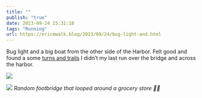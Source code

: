 ```yaml
---
title: ""
publish: "true"
date: 2023-09-24 15:31:18
tags: "Running"
url: https://ericmwalk.blog/2023/09/24/bug-light-and.html
---
```


Bug light and a big boat from the other side of the Harbor. Felt good and found a some [turns and trails](https://strava.com/activities/9914298272)  I didn’t my last run  over the bridge and across the harbor.

![](https://ericmwalk.blog/uploads/2023/ca8a8a0b-1c61-4182-a51c-d1d4ad213741.jpg)


![](https://ericmwalk.blog/uploads/2023/f33c7bf8-c199-4e21-a7a6-f59052a70c5f.jpg)
*Random footbridge that looped around a grocery store 🤷‍♂️*